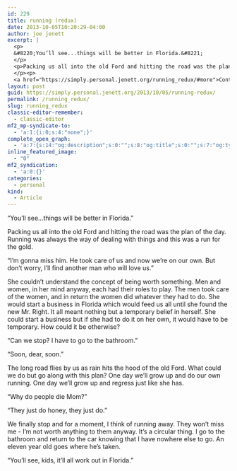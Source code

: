 ```yaml
---
id: 229
title: running (redux)
date: 2013-10-05T10:20:29-04:00
author: joe jenett
excerpt: |
  <p>
  &#8220;You’ll see...things will be better in Florida.&#8221;
  </p>
  <p>Packing us all into the old Ford and hitting the road was the plan of the day. Running was always the way of dealing with things and this was a run for the gold.
  </p><p>
  <a href="https://simply.personal.jenett.org/running_redux/#more">Continue reading “running (redux)” &raquo;</a></p>
layout: post
guid: https://simply.personal.jenett.org/2013/10/05/running-redux/
permalink: /running_redux/
slug: running_redux
classic-editor-remember:
  - classic-editor
mf2_mp-syndicate-to:
  - 'a:1:{i:0;s:4:"none";}'
complete_open_graph:
  - 'a:7:{s:14:"og:description";s:0:"";s:8:"og:title";s:0:"";s:7:"og:type";s:0:"";s:12:"twitter:card";s:7:"summary";s:15:"twitter:creator";s:0:"";s:19:"twitter:description";s:0:"";s:8:"og:image";s:0:"";}'
inline_featured_image:
  - "0"
mf2_syndication:
  - 'a:0:{}'
categories:
  - personal
kind:
  - Article
---
```

&#8220;You’ll see...things will be better in Florida.&#8221; 

Packing us all into the old Ford and hitting the road was the plan of the day. Running was always the way of dealing with things and this was a run for the gold. 

<!--more-->

&#8220;I’m gonna miss him. He took care of us and now we’re on our own. But don’t worry, I’ll find another man who will love us.&#8221; 

She couldn’t understand the concept of being worth something. Men and women, in her mind anyway, each had their roles to play. The men took care of the women, and in return the women did whatever they had to do. She would start a business in Florida which would feed us all until she found the new Mr. Right. It all meant nothing but a temporary belief in herself. She could start a business but if she had to do it on her own, it would have to be temporary. How could it be otherwise? 

&#8220;Can we stop? I have to go to the bathroom.&#8221; 

&#8220;Soon, dear, soon.&#8221; 

The long road flies by us as rain hits the hood of the old Ford. What could we do but go along with this plan? One day we’ll grow up and do our own running. One day we’ll grow up and regress just like she has. 

&#8220;Why do people die Mom?&#8221; 

&#8220;They just do honey, they just do.&#8221; 

We finally stop and for a moment, I think of running away. They won’t miss me - I’m not worth anything to them anyway. It’s a circular thing. I go to the bathroom and return to the car knowing that I have nowhere else to go. An eleven year old goes where he’s taken. 

&#8220;You’ll see, kids, it’ll all work out in Florida.&#8221;